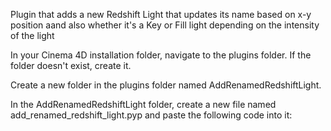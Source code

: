 Plugin that adds a new Redshift Light that updates its name based on x-y position aand also whether it's a Key or Fill light depending on the intensity of the light

In your Cinema 4D installation folder, navigate to the plugins folder. If the folder doesn't exist, create it.

Create a new folder in the plugins folder named AddRenamedRedshiftLight.

In the AddRenamedRedshiftLight folder, create a new file named add_renamed_redshift_light.pyp and paste the following code into it:
